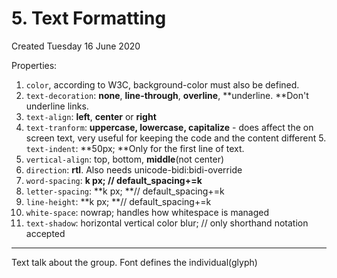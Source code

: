 # 5. Text Formatting

Created Tuesday 16 June 2020

Properties:
1. `color`, according to W3C, background-color must also be defined.
2. `text-decoration`: **none**, **line-through**, **overline**, **underline. **Don't underline links.
3. `text-align`: **left**, **center** or **right**
4. `text-tranform`: **uppercase, lowercase, capitalize** - does affect the on screen text, very useful for keeping the code and the content different 5.` text-indent`: **50px; **Only for the first line of text.
5. `vertical-align`: top, bottom, **middle**(not center)
6. `direction`: **rtl**. Also needs unicode-bidi:bidi-override
7. `word-spacing`: **k px; **//** default_spacing+=k**
8. `letter-spacing`: **k px; **// default_spacing+=k
9. `line-height`: **k px; **// default_spacing+=k
10. `white-space`: nowrap; handles how whitespace is managed
11. `text-shadow`: horizontal vertical color blur; // only shorthand notation accepted

---

Text talk about the group. Font defines the individual(glyph)
